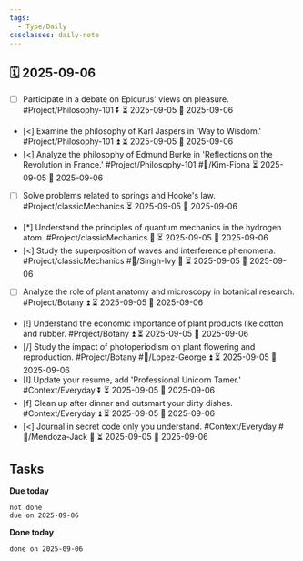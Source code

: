 ```yaml
---
tags:
  - Type/Daily
cssclasses: daily-note
---
```


## 🗓️ 2025-09-06

- [ ] Participate in a debate on Epicurus' views on pleasure. #Project/Philosophy-101 ⏬ ⏳ 2025-09-05 📅 2025-09-06
- [<] Examine the philosophy of Karl Jaspers in 'Way to Wisdom.' #Project/Philosophy-101 ⏫ ⏳ 2025-09-05 📅 2025-09-06
- [<] Analyze the philosophy of Edmund Burke in 'Reflections on the Revolution in France.' #Project/Philosophy-101 #👤/Kim-Fiona ⏳ 2025-09-05 📅 2025-09-06
- [ ] Solve problems related to springs and Hooke's law. #Project/classicMechanics ⏳ 2025-09-05 📅 2025-09-06
- [*] Understand the principles of quantum mechanics in the hydrogen atom. #Project/classicMechanics 🔽 ⏳ 2025-09-05 📅 2025-09-06
- [<] Study the superposition of waves and interference phenomena. #Project/classicMechanics #👤/Singh-Ivy 🔺 ⏳ 2025-09-05 📅 2025-09-06
- [ ] Analyze the role of plant anatomy and microscopy in botanical research. #Project/Botany ⏫ ⏳ 2025-09-05 📅 2025-09-06
- [!] Understand the economic importance of plant products like cotton and rubber. #Project/Botany ⏫ ⏳ 2025-09-05 📅 2025-09-06
- [/] Study the impact of photoperiodism on plant flowering and reproduction. #Project/Botany #👤/Lopez-George ⏫ ⏳ 2025-09-05 📅 2025-09-06
- [I] Update your resume, add 'Professional Unicorn Tamer.' #Context/Everyday ⏬ ⏳ 2025-09-05 📅 2025-09-06
- [f] Clean up after dinner and outsmart your dirty dishes. #Context/Everyday ⏫ ⏳ 2025-09-05 📅 2025-09-06
- [<] Journal in secret code only you understand. #Context/Everyday #👤/Mendoza-Jack 🔽 ⏳ 2025-09-05 📅 2025-09-06

## Tasks

**Due today**

```tasks
not done
due on 2025-09-06
```

**Done today**

```tasks
done on 2025-09-06
```
            